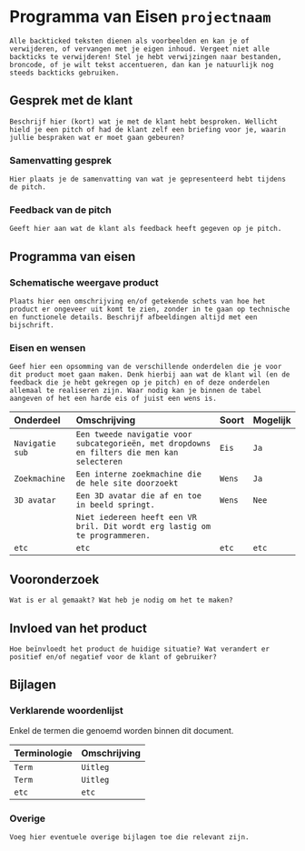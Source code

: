 # Programma van Eisen `projectnaam`

`Alle backticked teksten dienen als voorbeelden en kan je of verwijderen, of vervangen met je eigen inhoud. Vergeet niet alle backticks te verwijderen! Stel je hebt verwijzingen naar bestanden, broncode, of je wilt tekst accentueren, dan kan je natuurlijk nog steeds backticks gebruiken.`

## Gesprek met de klant

`Beschrijf hier (kort) wat je met de klant hebt besproken. Wellicht hield je een pitch of had de klant zelf een briefing voor je, waarin jullie bespraken wat er moet gaan gebeuren?`

### Samenvatting gesprek

`Hier plaats je de samenvatting van wat je gepresenteerd hebt tijdens de pitch.`

### Feedback van de pitch

`Geeft hier aan wat de klant als feedback heeft gegeven op je pitch.`

## Programma van eisen

### Schematische weergave product

`Plaats hier een omschrijving en/of getekende schets van hoe het product er ongeveer uit komt te zien, zonder in te gaan op technische en functionele details. Beschrijf afbeeldingen altijd met een bijschrift.`

### Eisen en wensen

`Geef hier een opsomming van de verschillende onderdelen die je voor dit product moet gaan maken. Denk hierbij aan wat de klant wil (en de feedback die je hebt gekregen op je pitch) en of deze onderdelen allemaal te realiseren zijn. Waar nodig kan je binnen de tabel aangeven of het een harde eis of juist een wens is.`

| Onderdeel | Omschrijving | Soort | Mogelijk |
| :--- | :--- | :--- | :--- |
| `Navigatie sub` | `Een tweede navigatie voor subcategorieën, met dropdowns en filters die men kan selecteren` | `Eis` | `Ja` |
| `Zoekmachine` | `Een interne zoekmachine die de hele site doorzoekt` | `Wens` | `Ja` |
| `3D avatar` | `Een 3D avatar die af en toe in beeld springt.` | `Wens` | `Nee` |
| | `Niet iedereen heeft een VR bril. Dit wordt erg lastig om te programmeren.` | |
| `etc`| `etc` | `etc` | `etc` |

## Vooronderzoek

`Wat is er al gemaakt? Wat heb je nodig om het te maken?`

## Invloed van het product

`Hoe beïnvloedt het product de huidige situatie? Wat verandert er positief en/of negatief voor de klant of gebruiker?`

## Bijlagen

### Verklarende woordenlijst

Enkel de termen die genoemd worden binnen dit document.

| Terminologie | Omschrijving |
| :--- | :--- |
| `Term` | `Uitleg` |
| `Term` | `Uitleg` |
| `etc` | `etc` |

### Overige

`Voeg hier eventuele overige bijlagen toe die relevant zijn.`
